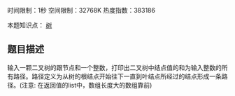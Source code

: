 时间限制：1秒 空间限制：32768K 热度指数：383186

本题知识点： [树](https://www.nowcoder.com/questionCenter?questionTypes=000100&mutiTagIds=583)

## 题目描述

输入一颗二叉树的跟节点和一个整数，打印出二叉树中结点值的和为输入整数的所有路径。路径定义为从树的根结点开始往下一直到叶结点所经过的结点形成一条路径。(注意: 在返回值的list中，数组长度大的数组靠前)

